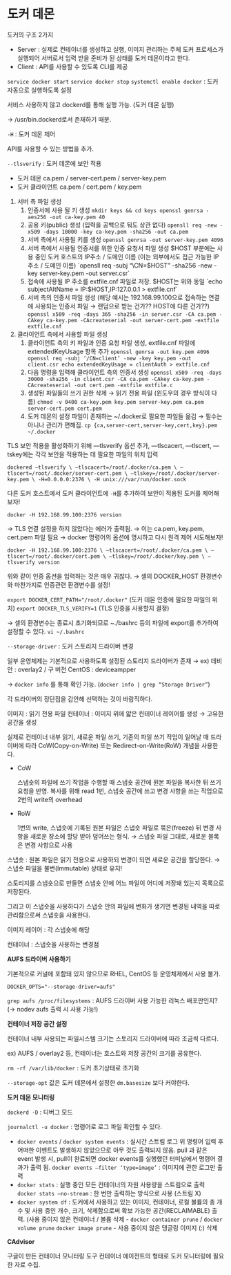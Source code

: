# 도커 데몬

도커의 구조 2가지

- Server : 실제로 컨테이너를 생성하고 실행, 이미지 관리하는 주체
도커 프로세스가 실행되어 서버로서 입력 받을 준비가 된 상태를 도커 데몬이라고 한다.
- Client : API를 사용할 수 있도록 CLI를 제공

`service docker start` 
`service docker stop` 
`systemctl enable docker` : 도커 자동으로 실행하도록 설정

서비스 사용하지 않고 dockerd를 통해 실행 가능. (도커 데몬 실행)

→ /usr/bin.dockerd로서 존재하기 때문.

`-H` : 도커 데몬 제어

API를 사용할 수 있는 방법을 추가.

`--tlsverify` : 도커 데몬에 보안 적용

- 도커 데몬
ca.pem / server-cert.pem / server-key.pem
- 도커 클라이언트
ca.pem / cert.pem / key.pem

1. 서버 측 파일 생성
    1. 인증서에 사용 될 키 생성
    `mkdir keys && cd keys
    openssl genrsa -aes256 -out ca-key.pem 40`
    2. 공용 키(public) 생성 (입력을 공백으로 둬도 상관 없다)
    `opensll req -new -x509 -days 10000 -key ca-key.pem -sha256 -out ca.pem` 
    3. 서버 측에서 사용될 키를 생성
    `openssl genrsa -out server-key.pem 4096`
    4. 서버 측에서 사용될 인증서를 위한 인증 요청서 파일 생성
    $HOST 부분에는 사용 중인 도커 호스트의 IP주소 / 도메인 이름
    (이는 외부에서도 접근 가능한 IP 주소 / 도메인 이름)
    `opensll req -subj “\CN=$HOST” -sha256 -new -key server-key.pem -out server.csr`
    5. 접속에 사용될 IP 주소를 extfile.cnf 파일로 저장.
    $HOST는 위와 동일
    `echo subjectAltName = IP:$HOST,IP:127.0.0.1 > extfile.cnf`
    6. 서버 측의 인증서 파일 생성
    (해당 예시는 192.168.99.100으로 접속하는 연결에 사용되는 인증서 파일 → 랜덤으로 받는 건가?? HOST에 다른 건가??)
    `openssl x509 -req -days 365 -sha256 -in server.csr -CA ca.pem -CAkey ca-key.pem -CAcreateserial -out server-cert.pem -extfile extfile.cnf`
2. 클라이언트 측에서 사용할 파일 생성
    1. 클라이언트 측의 키 파일과 인증 요청 파일 생성,
    extfile.cnf 파일에 extendedKeyUsage 항목 추가
    `openssl genrsa -out key.pem 4096
    openssl req -subj ‘/CN=client’ -new -key key.pem -out client.csr
    echo extendedKeyUsage = clientAuth > extfile.cnf`
    2. 다음 명령을 입력해 클라이언트 측의 인증서 생성
    `openssl x509 -req -days 30000 -sha256 -in client.csr -CA ca.pem -CAkey ca-key.pem -CAcreateserial -out cert.pem -extfile extfile.c`
    3. 생성된 파일들의 쓰기 권한 삭제 → 읽기 전용 파일
    (윈도우의 경우 방식이 다름)
    `chmod -v 0400 ca-key.pem key.pem server-key.pem ca.pem server-cert.pem cert.pem`
    4. 도커 데몬의 설정 파일이 존재하는 ~/.docker로 필요한 파일들 옮김
    → 필수는 아니나 관리가 편해짐.
    `cp {ca,server-cert,server-key,cert,key}.pem ~/.docker`

TLS 보안 적용을 활성화하기 위해 —tlsverify 옵션 추가,
—tlscacert, —tlscert, —tskey에는 각각 보안을 적용하는 데 필요한 파일의 위치 입력

`dockered —tlsverify \
—tlscacert=/root/.docker/ca.pem \
—tlscert=/root/.docker/server-cert.pem \
—tlskey=/root/.docker/server-key.pem \
-H=0.0.0.0:2376 \
-H unix:///var/run/docker.sock`

다른 도커 호스트에서 도커 클라이언트에 `-H`를 추가하여 보안이 적용된 도커를 제어해보자!

`docker -H 192.168.99.100:2376 version`

→ TLS 연결 설정을 하지 않았다는 에러가 출력됨.
→ 이는 ca.pem, key.pem, cert.pem 파일 필요
→ docker 명령어의 옵션에 명시하고 다시 원격 제어 시도해보자!

`docker -H 192.168.99.100:2376 \
—tlscacert=/root/.docker/ca.pem \
—tlscert=/root/.docker/cert.pem \
—tlskey=/root/.docker/key.pem \
—tlsverify version`

위와 같이 인증 옵션을 입력하는 것은 매우 귀찮다.
→ 셀의 DOCKER_HOST 환경변수와 마찬가지로 인증관련 환경변수를 설정!

`export DOCKER_CERT_PATH="/root/.docker"` (도커 데몬 인증에 필요한 파일의 위치)
`export DOCKER_TLS_VERIFY=1` (TLS 인증을 사용할지 결정)

→ 셀의 환경변수는 종료시 초기화되므로 ~./bashrc 등의 파일에 export를 추가하여 설정할 수 있다.
`vi ~/.bashrc`

`--storage-driver` : 도커 스토리지 드라이버 변경

일부 운영체제는 기본적으로 사용하도록 설정된 스토리지 드라이버가 존재
→ ex) 데비안 : overlay2 / 구 버전 CentOS : deviceampper

→ `docker info` 를 통해 확인 가능. (`docker info | grep “Storage Driver”`)

각 드라이버의 장단점을 감안해 선택하는 것이 바람직하다.

이미지 : 읽기 전용 파일
컨테이너 : 이미지 위에 얇은 컨테이너 레이어를 생성 → 고유한 공간을 생성

실제로 컨테이너 내부 읽기, 새로운 파일 쓰기, 기존의 파일 쓰기 작업이 일어날 때 드라이버에 따라 CoW(Copy-on-Write) 또는 Redirect-on-Write(RoW) 개념을 사용한다.

- CoW
    
    스냅숏의 파일에 쓰기 작업을 수행할 때 스냅숏 공간에 원본 파일을 복사한 뒤 쓰기 요청을 반영.
    복사를 위해 read 1번, 스냅숏 공간에 쓰고 변경 사항을 쓰는 작업으로 2번의 write의 overhead
    
- RoW
    
    1번의 write, 스냅숏에 기록된 원본 파일은 스냅숏 파일로 묶은(freeze) 뒤 변경 사항을 새로운 장소에 할당 받아 덮어쓰는 형식.
    → 스냅숏 파일 그대로, 새로운 블록은 변경 사항으로 사용
    

스냅숏 : 원본 파일은 읽기 전용으로 사용하되 변경이 되면 새로운 공간을 할당한다.
→ 스냅숏 파일을 불변(Immutable) 상태로 유지!

스토리지를 스냅숏으로 만들면 스냅숏 안에 어느 파일이 어디에 저장돼 있는지 목록으로 저장된다.

그리고 이 스냅숏을 사용하다가 스냅숏 안의 파일에 변화가 생기면 변경된 내역을 따로 관리함으로써 스냅숏을 사용한다.

이미지 레이어 : 각 스냅숏에 해당

컨테이너 : 스냅숏을 사용하는 변경점

**AUFS 드라이버 사용하기**

기본적으로 커널에 포함돼 있지 않으므로 RHEL, CentOS 등 운영체제에서 사용 불가.

`DOCKER_OPTS="--storage-driver=aufs"`

`grep aufs /proc/filesystems` : AUFS 드라이버 사용 가능한 리눅스 배포판인지?
(→ nodev aufs 출력 시 사용 가능!)

**컨테이너 저장 공간 설정**

컨테이너 내부 사용되는 파일시스템 크기는 스토리지 드라이버에 따라 조금씩 다르다.

ex) AUFS / overlay2 등, 컨테이너는 호스트와 저장 공간의 크기를 공유한다.

`rm -rf /var/lib/docker` : 도커 초기상태로 초기화

`--storage-opt` 값은 도커 데몬에서 설정한 `dm.basesize` 보다 커야한다.

**도커 데몬 모니터링**

`dockerd -D` : 디버그 모드

`journalctl -u docker` : 명령어로 로그 파일 확인할 수 있다.

- `docker events` / `docker system events` : 실시간 스트림 로그
위 명령어 입력 후 어떠한 이벤트도 발생하지 않았으므로 아무 것도 출력되지 않음.
pull 과 같은 event 발생 시, pull이 완료되면 docker events를 실행했던 터미널에서 명령어 결과가 출력 됨.
`docker events —filter ‘type=image’` : 이미지에 관한 로그만 출력
- `docker stats` : 실행 중인 모든 컨테이너의 자원 사용량을 스트림으로 출력
`docker stats —no-stream` : 한 번만 출력하는 방식으로 사용 (스트림 X)
- `docker system df` : 도커에서 사용하고 있는 이미지, 컨테이너, 로컬 볼륨의 총 개수 및 사용 중인 개수, 크기, 삭제함으로써 확보 가능한 공간(RECLAIMABLE) 출력.
(사용 중이지 않은 컨테이너 / 볼륨 삭제 - `docker container prune` / `docker volume prune`
`docker image prune` - 사용 중이지 않은 댕글링 이미지 (<none>:<none>) 삭제

**CAdvisor**

구글이 만든 컨테이너 모니터링 도구
컨테이너 에이전트의 형태로 도커 모니터링에 필요한 자료 수집.